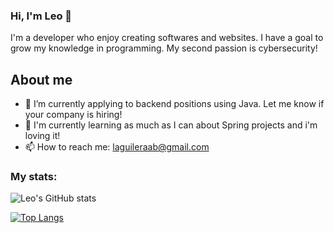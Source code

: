 ### Hi, I'm Leo 👋
I'm a developer who enjoy creating softwares and websites. I have a goal to grow my knowledge in programming. My second passion is cybersecurity!

<!--
**laguileraab/laguileraab** is a ✨ _special_ ✨ repository because its `README.md` (this file) appears on your GitHub profile.

Here are some ideas to get you started:

- 🔭 I’m currently working on ...
- 🌱 I’m currently learning ...
- 👯 I’m looking to collaborate on ...
- 🤔 I’m looking for help with ...
- 💬 Ask me about ...
- 📫 How to reach me: ...
- 😄 Pronouns: ...
- ⚡ Fun fact: ...
-->

## About me

- 🔭 I’m currently applying to backend positions using Java. Let me know if your company is hiring!
- 🌱 I'm currently learning as much as I can about Spring projects and i'm loving it!
- 📫 How to reach me: [laguileraab@gmail.com](mailto:laguileraab@gmail.com)

### My stats:

![Leo's GitHub stats](https://github-readme-stats.vercel.app/api?username=laguileraab&hide=contribs,prs&show_icons=true)


[![Top Langs](https://github-readme-stats.vercel.app/api/top-langs/?username=laguileraab&theme=merko)](https://github.com/laguileraab/github-readme-stats)
